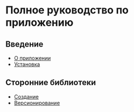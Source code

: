Полное руководство по приложению
=============================

Введение
--------

* [О приложении](intro.md)
* [Установка](install.md)

Сторонние библиотеки
--------------------
* [Создание](vendor-create.md)
* [Версионирование](vendor-versioning.md)

<div style="display: none">
Данное руководство выпущено в соответствии с [положениями о документации Yii](http://www.yiiframework.com/doc/terms/).

All Rights Reserved.

2017 © Wooppay
</div>